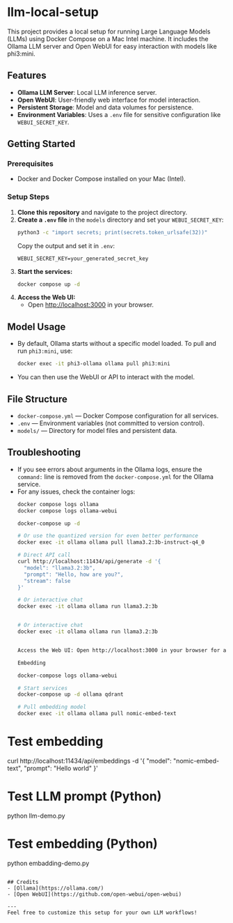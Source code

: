 # llm-local-setup

This project provides a local setup for running Large Language Models (LLMs) using Docker Compose on a Mac Intel machine. It includes the Ollama LLM server and Open WebUI for easy interaction with models like phi3:mini.

## Features
- **Ollama LLM Server**: Local LLM inference server.
- **Open WebUI**: User-friendly web interface for model interaction.
- **Persistent Storage**: Model and data volumes for persistence.
- **Environment Variables**: Uses a `.env` file for sensitive configuration like `WEBUI_SECRET_KEY`.

## Getting Started

### Prerequisites
- Docker and Docker Compose installed on your Mac (Intel).

### Setup Steps
1. **Clone this repository** and navigate to the project directory.
2. **Create a `.env` file** in the `models` directory and set your `WEBUI_SECRET_KEY`:
   ```sh
   python3 -c "import secrets; print(secrets.token_urlsafe(32))"
   ```
   Copy the output and set it in `.env`:
   ```env
   WEBUI_SECRET_KEY=your_generated_secret_key
   ```
3. **Start the services:**
   ```sh
   docker compose up -d
   ```
4. **Access the Web UI:**
   - Open [http://localhost:3000](http://localhost:3000) in your browser.

## Model Usage
- By default, Ollama starts without a specific model loaded. To pull and run `phi3:mini`, use:
  ```sh
  docker exec -it phi3-ollama ollama pull phi3:mini
  ```
- You can then use the WebUI or API to interact with the model.

## File Structure
- `docker-compose.yml` — Docker Compose configuration for all services.
- `.env` — Environment variables (not committed to version control).
- `models/` — Directory for model files and persistent data.

## Troubleshooting
- If you see errors about arguments in the Ollama logs, ensure the `command:` line is removed from the `docker-compose.yml` for the Ollama service.
- For any issues, check the container logs:
  ```sh
  docker compose logs ollama
  docker compose logs ollama-webui

  docker-compose up -d
  
  # Or use the quantized version for even better performance
  docker exec -it ollama ollama pull llama3.2:3b-instruct-q4_0
  
  # Direct API call
  curl http://localhost:11434/api/generate -d '{
    "model": "llama3.2:3b",
    "prompt": "Hello, how are you?",
    "stream": false
  }'
  
  # Or interactive chat
  docker exec -it ollama ollama run llama3.2:3b
  
  
  # Or interactive chat
  docker exec -it ollama ollama run llama3.2:3b
  
  
  Access the Web UI: Open http://localhost:3000 in your browser for a ChatGPT-like interface.
  
  Embedding
  
  docker-compose logs ollama-webui
  
  # Start services
  docker-compose up -d ollama qdrant
  
  # Pull embedding model
  docker exec -it ollama ollama pull nomic-embed-text

# Test embedding
  curl http://localhost:11434/api/embeddings -d '{
    "model": "nomic-embed-text",
    "prompt": "Hello world"
  }'

# Test LLM prompt (Python)
  python llm-demo.py

# Test embedding (Python)
  python embadding-demo.py
```

## Credits
- [Ollama](https://ollama.com/)
- [Open WebUI](https://github.com/open-webui/open-webui)

---
Feel free to customize this setup for your own LLM workflows!